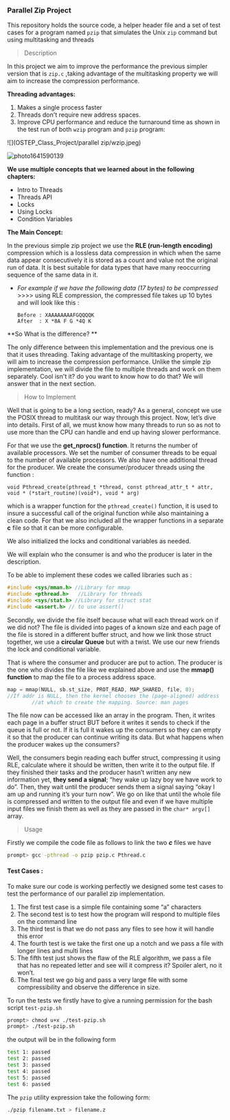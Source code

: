 ### Parallel Zip Project

This repository holds the source code, a helper header file and a set of test cases for a program named `pzip` that simulates the Unix `zip` command but using multitasking and threads

> Description

In this project we aim to improve the performance the previous simpler version that is `zip.c` ,taking advantage of the multitasking property we will aim to increase the compression performance.

**Threading advantages:**

1. Makes a single process faster
2. Threads don't require new address spaces.
3. Improve CPU performance and reduce the turnaround time as shown in the test run of both ```wzip``` program and ```pzip``` program:

![](OSTEP_Class_Project/parallel zip/wzip.jpeg)

![photo1641590139](C:\Users\منة\Downloads\photo1641590139.jpeg)

**We use multiple concepts that we learned about in the following chapters:**

-  Intro to Threads
-  Threads API
-  Locks
-  Using Locks
-  Condition Variables

**The Main Concept:**

In the previous simple zip project we use the **RLE (run-length encoding)** compression which is a lossless data compression in which when the same data appear consecutively it is stored as a count and value not the original run of data. It is best suitable for data types that have many reoccurring sequence of the same data in it.

- *For example if we have the following data (17 bytes) to be compressed* >>>>  using RLE compression, the compressed file takes up 10 bytes and will look like this :

  ```
  Before : XAAAAAAAAFGQQQQK
  After  : X *8A F G *4Q K
  ```

**So What is the difference? **

The only difference between this implementation and the previous one is that it uses threading. Taking advantage of the multitasking property, we will aim to increase the compression performance. Unlike the simple zip implementation, we will divide the file to multiple threads and work on them separately. Cool isn't it? do you want to know how to do that? We will answer that in the next section.  



> How to Implement 

Well that is going to be a long section, ready? As a general, concept we use the POSIX thread to multitask our way through this project. Now, let’s dive into details. First of all, we must know how many threads to run so as not to use more than the CPU can handle and end up having slower performance.

 For that we use the **get_nprocs() function**. It returns the number of available processors. We set the number of consumer threads to be equal to the number of available processors. We also have one additional thread for the producer. We create the consumer/producer threads using the function : 

```
void Pthread_create(pthread_t *thread, const pthread_attr_t * attr, void * (*start_routine)(void*), void * arg)
```

which is a wrapper function for the ```pthread_create()``` function, it is used to insure a successful call of the original function while also maintaining a clean code. For that we also included all the wrapper functions in a separate **c** file so that it can be more configurable.

We also initialized the locks and conditional variables as needed.

We will explain who the consumer is and who the producer is later in the description.

To be able to implement these codes we called libraries such as :

```c
#include <sys/mman.h> //Library for mmap
#include <pthread.h>   //Library for threads
#include <sys/stat.h> //Library for struct stat
#include <assert.h> // to use assert()
```

Secondly, we divide the file itself because what will each thread work on if we did not? The file is divided into pages of a known size and each page of the file is stored in a different buffer struct, and how we link those struct together, we use a **circular Queue** but with a twist. We use our new friends the lock and conditional variable.

That is where the consumer and producer are put to action. The producer is the one who divides the file like we explained above and use the **mmap() function** to map the file to a process address space. 

```c
map = mmap(NULL, sb.st_size, PROT_READ, MAP_SHARED, file, 0);
//If addr is NULL, then the kernel chooses the (page-aligned) address
		//at which to create the mapping. Source: man pages								`
```

The file now can be accessed like an array in the program. Then, it writes each page in a buffer struct BUT before it writes it sends to check if the queue is full or not. If it is full it wakes up the consumers so they can empty it so that the producer can continue writing its data. But what happens when the producer wakes up the consumers? 

Well, the consumers begin reading each buffer struct, compressing it using RLE, calculate where it should be written, then write it to the output file. If they finished their tasks and the producer hasn’t written any new information yet, **they send a signal**; “hey wake up lazy boy we have work to do”. Then, they wait until the producer sends them a signal saying “okay I am up and running it’s your turn now”. We go on like that until the whole file is compressed and written to the output file and even if we have multiple input files we finish them as well as they are passed in the ```char* argv[]``` array.

> Usage

Firstly we compile the code file as follows to link the two ***c*** files we have

``` bash
prompt> gcc -pthread -o pzip pzip.c Pthread.c
```

#### Test Cases :

To make sure our code is working perfectly we designed some test cases to test the performance of our parallel zip implementation. 

1. The first test case is a simple file containing some “a” characters 
2. The second test is to test how the program will respond to multiple files on the command line
3. The third test is that we do not pass any files to see how it will handle this error
4. The fourth test is we take the first one up a notch and we pass a file with longer lines and multi lines
5. The fifth test just shows the flaw of the RLE algorithm, we pass a file that has no repeated letter and see will it compress it? Spoiler alert, no it won’t.
6. The final test we go big and pass a very large file with some compressibility and observe the difference in size.

To run the tests we firstly have to give a running permission for the bash script `test-pzip.sh`

```bash
prompt> chmod u+x ./test-pzip.sh
prompt> ./test-pzip.sh
```

the output will be in the following form

```bash
test 1: passed
test 2: passed
test 3: passed
test 4: passed
test 5: passed
test 6: passed
```

The ```pzip``` utility expression take the following form:

```sh
./pzip filename.txt > filename.z
```

